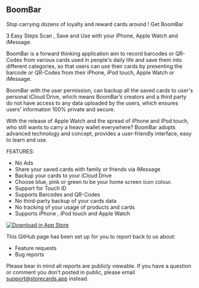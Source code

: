 BoomBar
------------

Stop carrying dozens of loyalty and reward cards around ! Get BoomBar 

3 Easy Steps Scan , Save and Use with your iPhone, Apple Watch and iMessage. 

BoomBar is a forward thinking application aim to record barcodes or QR-Codes from various cards used in people's daily life and save them into different categories, so that users can use their cards by presenting the barcode or QR-Codes from their iPhone, iPod touch, Apple Watch or iMessage. 

BoomBar with the user permission, can backup all the saved cards to user's personal iCloud Drive, which means BoomBar’s creators and a third party do not have access to any data uploaded by the users, which ensures users' information 100% private and secure. 

With the release of Apple Watch and the spread of iPhone and iPod touch, who still wants to carry a heavy wallet everywhere? BoomBar adopts advanced technology and concept, provides a user-friendly interface, easy to learn and use. 

FEATURES:

* No Ads 
* Share your saved cards with family or friends via iMessage 
* Backup your cards to your iCloud Drive 
* Choose blue, pink or green to be your home screen icon colour. 
* Support for Touch ID 
* Supports Barcodes and QR-Codes 
* No third-party backup of your cards data 
* No tracking of your usage of products and cards 
* Supports iPhone , iPod touch and Apple Watch

[![Download in App Store][3]][2]

[2]: https://storecards.app
[3]: https://storecards.app/app-store.pngg

This GitHub page has been set up for you to report back to us about:

* Feature requests
* Bug reports

Please bear in mind all reports are publicly viewable. If you have a question or comment you don't posted in public, please email support@storecards.app instead.
